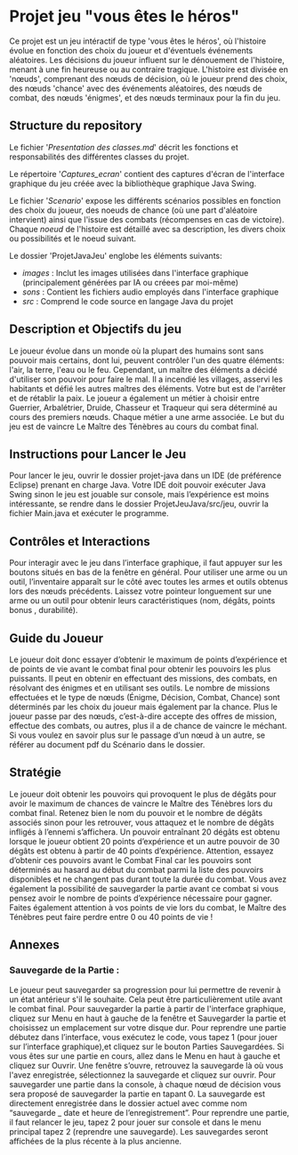 # Projet jeu "vous êtes le héros"
Ce projet est un jeu intéractif de type 'vous êtes le héros', où l'histoire évolue en fonction des choix du joueur et d'éventuels événements aléatoires. Les décisions du joueur influent sur le dénouement de l'histoire, menant à une fin heureuse ou au contraire tragique. L'histoire est divisée en 'nœuds', comprenant des nœuds de décision, où le joueur prend des choix, des nœuds 'chance' avec des événements aléatoires, des nœuds de combat, des nœuds 'énigmes', et des nœuds terminaux pour la fin du jeu.

## Structure du repository
Le fichier '_Presentation des classes.md_' décrit les fonctions et responsabilités des différentes classes du projet.

Le répertoire '_Captures_ecran_' contient des captures d'écran de l'interface graphique du jeu créée avec la bibliothèque graphique Java Swing.

Le fichier '_Scenario_' expose les différents scénarios possibles en fonction des choix du joueur, des noeuds de chance (où une part d'aléatoire intervient) ainsi que l'issue des combats (récompenses en cas de victoire). Chaque _noeud_ de l'histoire est détaillé avec sa description, les divers choix ou possibilités et le noeud suivant. 

Le dossier 'ProjetJavaJeu' englobe les éléments suivants:
-	_images_ : Inclut les images utilisées dans l'interface graphique (principalement générées par IA ou créees par moi-même)
-	_sons_ : Contient les fichiers audio employés dans l'interface graphique
-	_src_ : Comprend le code source en langage Java du projet

## Description et Objectifs du jeu
Le joueur évolue dans un monde où la plupart des humains sont sans pouvoir mais certains, dont lui, peuvent contrôler l'un des quatre éléments: l'air, la terre, l'eau ou le feu. Cependant, un maître des éléments a décidé d'utiliser son pouvoir pour faire le mal. Il a incendié les villages, asservi les habitants et défié les autres maîtres des éléments. Votre but est de l'arrêter et de rétablir la paix. Le joueur a également un métier à choisir entre Guerrier, Arbalétrier, Druide, Chasseur et Traqueur qui sera déterminé au cours des premiers nœuds. Chaque métier a une arme associée. Le but du jeu est de vaincre Le Maître des Ténèbres au cours du combat final.

## Instructions pour Lancer le Jeu
Pour lancer le jeu, ouvrir le dossier projet-java dans un IDE (de préférence Eclipse) prenant en charge Java. Votre IDE doit pouvoir exécuter Java Swing sinon le jeu est jouable sur console, mais l’expérience est moins intéressante, se rendre dans le dossier ProjetJeuJava/src/jeu, ouvrir la fichier Main.java et exécuter le programme. 

## Contrôles et Interactions
Pour interagir avec le jeu dans l’interface graphique, il faut appuyer sur les boutons situés en bas de la fenêtre en général. Pour utiliser une arme ou un outil, l’inventaire apparaît sur le côté avec toutes les armes et outils obtenus lors des nœuds précédents. Laissez votre pointeur longuement sur une arme ou un outil pour obtenir leurs caractéristiques (nom, dégâts, points bonus , durabilité).

## Guide du Joueur
Le joueur doit donc essayer d’obtenir le maximum de points d’expérience et de points de vie avant le combat final pour obtenir les pouvoirs les plus puissants. Il peut en obtenir en effectuant des missions, des combats, en résolvant des énigmes et en utilisant ses outils. Le nombre de missions effectuées et le type de nœuds (Énigme, Décision, Combat, Chance) sont déterminés par les choix du joueur mais également par la chance. Plus le joueur passe par des nœuds, c’est-à-dire accepte des offres de mission, effectue des combats, ou autres, plus il a de chance de vaincre le méchant. Si vous voulez en savoir plus sur le passage d’un nœud à un autre, se référer au document pdf du Scénario dans le dossier.

## Stratégie
Le joueur doit obtenir les pouvoirs qui provoquent le plus de dégâts pour avoir le maximum de chances de vaincre le Maître des Ténèbres lors du combat final. Retenez bien le nom du pouvoir et le nombre de dégâts associés sinon pour les retrouver, vous attaquez et le nombre de dégâts infligés à l’ennemi s’affichera. Un pouvoir entraînant 20 dégâts est obtenu lorsque le joueur obtient 20 points d’expérience et un autre pouvoir de 30 dégâts est obtenu à partir de 40 points d’expérience. Attention, essayez d’obtenir ces pouvoirs avant le Combat Final car les pouvoirs sont déterminés au hasard au début du combat parmi la liste des pouvoirs disponibles et ne changent pas durant toute la durée du combat. Vous avez également la possibilité de sauvegarder la partie avant ce combat si vous pensez avoir le nombre de points d’expérience nécessaire pour gagner. Faites également attention à vos points de vie lors du combat, le Maître des Ténèbres peut faire perdre entre 0 ou 40 points de vie !



## Annexes
### Sauvegarde de la Partie :
Le joueur peut sauvegarder sa progression pour lui permettre de revenir à un état antérieur s'il le souhaite. Cela peut être particulièrement utile avant le combat final. Pour sauvegarder la partie à partir de l'interface graphique, cliquez sur Menu en haut à gauche de la fenêtre et Sauvegarder la partie et choisissez un emplacement sur votre disque dur. Pour reprendre une partie débutez dans l’interface, vous exécutez le code, vous tapez 1 (pour jouer sur l’interface graphique),et cliquez sur le bouton Parties Sauvegardées. Si vous êtes sur une partie en cours, allez dans le Menu en haut à gauche et cliquez sur Ouvrir. Une fenêtre s’ouvre, retrouvez la sauvegarde là où vous l'avez enregistrée, sélectionnez la sauvegarde et cliquez sur ouvrir. Pour sauvegarder une partie dans la console, à chaque nœud de décision vous sera proposé de sauvegarder la partie en tapant 0. La sauvegarde est directement enregistrée dans le dossier actuel avec comme nom “sauvegarde _ date et heure de l’enregistrement”. Pour reprendre une partie, il faut relancer le jeu, tapez 2 pour jouer sur console et dans le menu principal tapez 2 (reprendre une sauvegarde). Les sauvegardes seront affichées de la plus récente à la plus ancienne.


